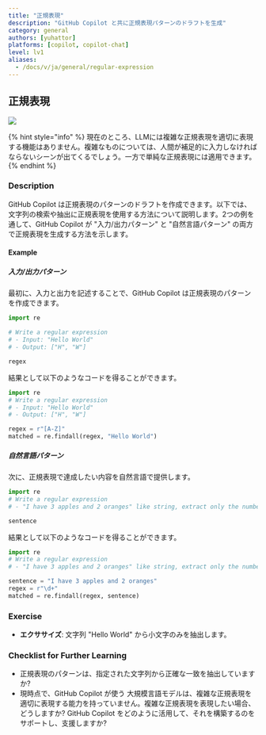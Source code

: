 ```yaml
---
title: "正規表現"
description: "GitHub Copilot と共に正規表現パターンのドラフトを生成"
category: general
authors: [yuhattor] 
platforms: [copilot, copilot-chat]
level: lv1
aliases:
  - /docs/v/ja/general/regular-expression
---
```


## 正規表現

[<img src="https://img.shields.io/badge/Lv1-Early_Stage_Pattern-blue">](https://github.com/orgs/AI-Native-Development/projects/1/)

{% hint style="info" %}
現在のところ、LLMには複雑な正規表現を適切に表現する機能はありません。複雑なものについては、人間が補足的に入力しなければならないシーンが出てくるでしょう。一方で単純な正規表現には適用できます。
{% endhint %}

### Description

GitHub Copilot は正規表現のパターンのドラフトを作成できます。以下では、文字列の検索や抽出に正規表現を使用する方法について説明します。2つの例を通して、GitHub Copilot が "入力/出力パターン" と "自然言語パターン" の両方で正規表現を生成する方法を示します。

#### Example

##### 入力/出力パターン

最初に、入力と出力を記述することで、GitHub Copilot は正規表現のパターンを作成できます。

```python
import re

# Write a regular expression
# - Input: "Hello World"
# - Output: ["H", "W"]

regex
```

結果として以下のようなコードを得ることができます。

```python
import re
# Write a regular expression
# - Input: "Hello World"
# - Output: ["H", "W"]

regex = r"[A-Z]"
matched = re.findall(regex, "Hello World")
```

##### 自然言語パターン

次に、正規表現で達成したい内容を自然言語で提供します。

```python
import re
# Write a regular expression
# - "I have 3 apples and 2 oranges" like string, extract only the numbers to make an array

sentence
```

結果として以下のようなコードを得ることができます。

```python
import re
# Write a regular expression
# - "I have 3 apples and 2 oranges" like string, extract only the numbers to make an array

sentence = "I have 3 apples and 2 oranges"
regex = r"\d+"
matched = re.findall(regex, sentence)
```

### Exercise

- **エクササイズ**: 文字列 "Hello World" から小文字のみを抽出します。

### Checklist for Further Learning

- 正規表現のパターンは、指定された文字列から正確な一致を抽出していますか?
- 現時点で、GitHub Copilot が使う 大規模言語モデルは、複雑な正規表現を適切に表現する能力を持っていません。複雑な正規表現を表現したい場合、どうしますか? GitHub Copilot をどのように活用して、それを構築するのをサポートし、支援しますか?
